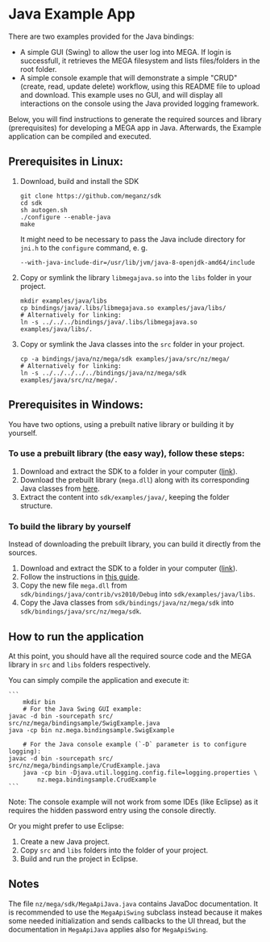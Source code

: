 # Java Example App

There are two examples provided for the Java bindings:

* A simple GUI (Swing) to allow the user log into MEGA. If login is successfull, it retrieves the MEGA filesystem and lists files/folders in the root folder.
* A simple console example that will demonstrate a simple "CRUD" (create, read, update delete) workflow, using this README file to upload and download. This example uses no GUI, and will display all interactions on the console using the Java provided logging framework.

Below, you will find instructions to generate the required sources and library (prerequisites) for developing a MEGA app in Java. Afterwards, the Example application can be compiled and executed.

## Prerequisites in Linux:

1. Download, build and install the SDK

    ```
    git clone https://github.com/meganz/sdk
    cd sdk
    sh autogen.sh
    ./configure --enable-java
    make
    ```

    It might need to be necessary to pass the Java include directory for
    `jni.h` to the `configure` command, e. g.

    `--with-java-include-dir=/usr/lib/jvm/java-8-openjdk-amd64/include`

2. Copy or symlink the library `libmegajava.so` into the `libs` folder in your project.
    
    ```
    mkdir examples/java/libs
    cp bindings/java/.libs/libmegajava.so examples/java/libs/
    # Alternatively for linking:
    ln -s ../../../bindings/java/.libs/libmegajava.so examples/java/libs/.
    ```
    
3. Copy or symlink the Java classes into the `src` folder in your project.

    ```
    cp -a bindings/java/nz/mega/sdk examples/java/src/nz/mega/
    # Alternatively for linking:
    ln -s ../../../../../bindings/java/nz/mega/sdk examples/java/src/nz/mega/.
    ```

## Prerequisites in Windows:

You have two options, using a prebuilt native library or building it by yourself.

### To use a prebuilt library (the easy way), follow these steps:

1. Download and extract the SDK to a folder in your computer ([link](https://github.com/meganz/sdk/archive/master.zip)).
2. Download the prebuilt library (`mega.dll`) along with its corresponding Java classes from [here](https://mega.nz/#!B4cx1KoA!GWYOcP0mp5_n6ouUEv27BKSkRcPGj9x17Eos6S72NB8).
3. Extract the content into `sdk/examples/java/`, keeping the folder structure.

### To build the library by yourself

Instead of downloading the prebuilt library, you can build it directly from the sources.

1. Download and extract the SDK to a folder in your computer ([link](https://github.com/meganz/sdk/archive/master.zip)).
2. Follow the instructions in [this guide](https://github.com/meganz/sdk/bindings/java/contrib/vs2010/README.md).
3. Copy the new file `mega.dll` from `sdk/bindings/java/contrib/vs2010/Debug` into `sdk/examples/java/libs`.
4. Copy the Java classes from `sdk/bindings/java/nz/mega/sdk` into `sdk/bindings/java/src/nz/mega/sdk`.

## How to run the application

At this point, you should have all the required source code and the MEGA library in `src` and `libs` folders respectively.

You can simply compile the application and execute it:

	```
        mkdir bin
        # For the Java Swing GUI example:
	javac -d bin -sourcepath src/ src/nz/mega/bindingsample/SwigExample.java
	java -cp bin nz.mega.bindingsample.SwigExample

        # For the Java console example (`-D` parameter is to configure logging):
	javac -d bin -sourcepath src/ src/nz/mega/bindingsample/CrudExample.java
        java -cp bin -Djava.util.logging.config.file=logging.properties \
            nz.mega.bindingsample.CrudExample
	```

Note: The console example will not work from some IDEs (like Eclipse) as it requires the hidden password entry using the console directly.

Or you might prefer to use Eclipse:

1. Create a new Java project.
2. Copy `src` and `libs` folders into the folder of your project.
3. Build and run the project in Eclipse.

## Notes

The file `nz/mega/sdk/MegaApiJava.java` contains JavaDoc documentation. It is recommended to use the `MegaApiSwing` subclass instead because it makes some needed initialization and sends callbacks to the UI thread, but the documentation in `MegaApiJava` applies also for `MegaApiSwing`.

